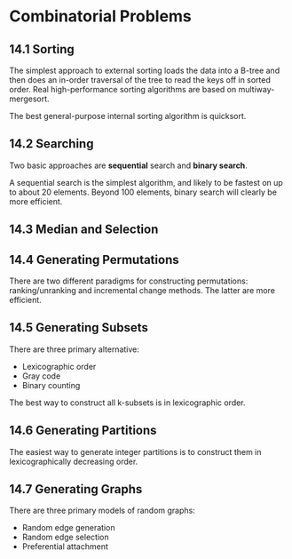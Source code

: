Combinatorial Problems
======================

14.1 Sorting
------------

The simplest approach to external sorting loads the data into a B-tree and then does an in-order traversal of the tree to read the keys off in sorted order. Real high-performance sorting algorithms are based on multiway-mergesort.

The best general-purpose internal sorting algorithm is quicksort.

14.2 Searching
--------------

Two basic approaches are __sequential__ search and __binary search__. 

A sequential search is the simplest algorithm, and likely to be fastest on up to about 20 elements. Beyond 100 elements, binary search will clearly be more efficient.

14.3 Median and Selection
-------------------------

14.4 Generating Permutations
----------------------------

There are two different paradigms for constructing permutations: ranking/unranking and incremental change methods. The latter are more efficient.

14.5 Generating Subsets
-----------------------

There are three primary alternative:

* Lexicographic order
* Gray code
* Binary counting

The best way to construct all k-subsets is in lexicographic order.

14.6 Generating Partitions
--------------------------

The easiest way to generate integer partitions is to construct them in lexicographically decreasing order.

14.7 Generating Graphs
----------------------

There are three primary models of random graphs:

* Random edge generation
* Random edge selection
* Preferential attachment


